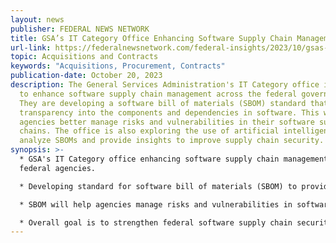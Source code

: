 ```yaml
---
layout: news
publisher: FEDERAL NEWS NETWORK
title: GSA’s IT Category Office Enhancing Software Supply Chain Management
url-link: https://federalnewsnetwork.com/federal-insights/2023/10/gsas-it-category-office-enhancing-software-supply-chain-management/
topic: Acquisitions and Contracts
keywords: "Acquisitions, Procurement, Contracts"
publication-date: October 20, 2023
description: The General Services Administration's IT Category office is working
  to enhance software supply chain management across the federal government.
  They are developing a software bill of materials (SBOM) standard that provides
  transparency into the components and dependencies in software. This will help
  agencies better manage risks and vulnerabilities in their software supply
  chains. The office is also exploring the use of artificial intelligence to
  analyze SBOMs and provide insights to improve supply chain security.
synopsis: >-
  * GSA's IT Category office enhancing software supply chain management for
  federal agencies.

  * Developing standard for software bill of materials (SBOM) to provide transparency into software components.

  * SBOM will help agencies manage risks and vulnerabilities in software supply chains.

  * Overall goal is to strengthen federal software supply chain security through standards and emerging technologies like AI.
---
```

